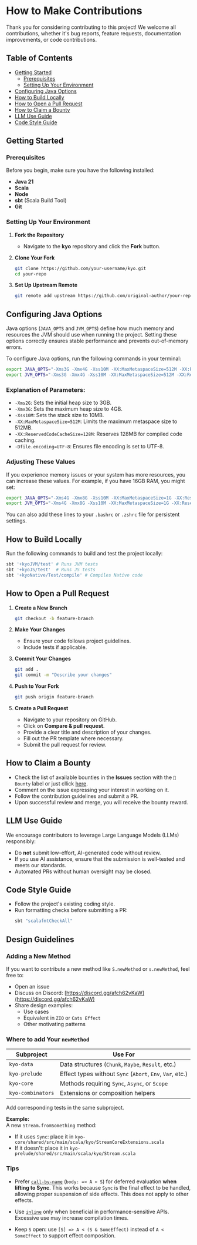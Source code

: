# How to Make Contributions

Thank you for considering contributing to this project! We welcome all contributions, whether it's bug reports, feature requests, documentation improvements, or code contributions.

## Table of Contents

- [Getting Started](#getting-started)
  - [Prerequisites](#prerequisites)
  - [Setting Up Your Environment](#setting-up-your-environment)
- [Configuring Java Options](#configuring-java-options)
- [How to Build Locally](#how-to-build-locally)
- [How to Open a Pull Request](#how-to-open-a-pull-request)
- [How to Claim a Bounty](#how-to-claim-a-bounty)
- [LLM Use Guide](#llm-use-guide)
- [Code Style Guide](#code-style-guide)

## Getting Started

### Prerequisites

Before you begin, make sure you have the following installed:

- **Java 21** 
- **Scala**  
- **Node**  
- **sbt** (Scala Build Tool)  
- **Git**

### Setting Up Your Environment

1. **Fork the Repository**
   - Navigate to the **kyo** repository and click the **Fork** button.

2. **Clone Your Fork**
   ```sh
   git clone https://github.com/your-username/kyo.git
   cd your-repo
   ```

3. **Set Up Upstream Remote**
   ```sh
   git remote add upstream https://github.com/original-author/your-repo.git
   ```

## Configuring Java Options

Java options (`JAVA_OPTS` and `JVM_OPTS`) define how much memory and resources the JVM should use when running the project. Setting these options correctly ensures stable performance and prevents out-of-memory errors.

To configure Java options, run the following commands in your terminal:
```sh
export JAVA_OPTS="-Xms3G -Xmx4G -Xss10M -XX:MaxMetaspaceSize=512M -XX:ReservedCodeCacheSize=128M -Dfile.encoding=UTF-8"
export JVM_OPTS="-Xms3G -Xmx4G -Xss10M -XX:MaxMetaspaceSize=512M -XX:ReservedCodeCacheSize=128M -Dfile.encoding=UTF-8"
```

### Explanation of Parameters:

- `-Xms2G`: Sets the initial heap size to 3GB.
- `-Xmx3G`: Sets the maximum heap size to 4GB.
- `-Xss10M`: Sets the stack size to 10MB.
- `-XX:MaxMetaspaceSize=512M`: Limits the maximum metaspace size to 512MB.
- `-XX:ReservedCodeCacheSize=128M`: Reserves 128MB for compiled code caching.
- `-Dfile.encoding=UTF-8`: Ensures file encoding is set to UTF-8.

### Adjusting These Values

If you experience memory issues or your system has more resources, you can increase these values. For example, if you have 16GB RAM, you might set:
```sh
export JAVA_OPTS="-Xms4G -Xmx8G -Xss10M -XX:MaxMetaspaceSize=1G -XX:ReservedCodeCacheSize=256M -Dfile.encoding=UTF-8"
export JVM_OPTS="-Xms4G -Xmx8G -Xss10M -XX:MaxMetaspaceSize=1G -XX:ReservedCodeCacheSize=256M -Dfile.encoding=UTF-8"
```

You can also add these lines to your `.bashrc` or `.zshrc` file for persistent settings.

## How to Build Locally
Run the following commands to build and test the project locally:
```sh
sbt '+kyoJVM/test' # Runs JVM tests
sbt '+kyoJS/test'  # Runs JS tests
sbt '+kyoNative/Test/compile' # Compiles Native code
```

## How to Open a Pull Request

1. **Create a New Branch**
   ```sh
   git checkout -b feature-branch
   ```

2. **Make Your Changes**
   - Ensure your code follows project guidelines.
   - Include tests if applicable.

3. **Commit Your Changes**
   ```sh
   git add .
   git commit -m "Describe your changes"
   ```

4. **Push to Your Fork**
   ```sh
   git push origin feature-branch
   ```

5. **Create a Pull Request**
   - Navigate to your repository on GitHub.
   - Click on **Compare & pull request**.
   - Provide a clear title and description of your changes.
   - Fill out the PR template where necessary.
   - Submit the pull request for review.

## How to Claim a Bounty
- Check the list of available bounties in the **Issues** section with the `💎 Bounty` label or just cllick [here](https://github.com/getkyo/kyo/issues?q=is%3Aissue%20state%3Aopen%20label%3A%22%F0%9F%92%8E%20Bounty%22).
- Comment on the issue expressing your interest in working on it.
- Follow the contribution guidelines and submit a PR.
- Upon successful review and merge, you will receive the bounty reward.

## LLM Use Guide
We encourage contributors to leverage Large Language Models (LLMs) responsibly:
- Do **not** submit low-effort, AI-generated code without review.
- If you use AI assistance, ensure that the submission is well-tested and meets our standards.
- Automated PRs without human oversight may be closed.

## Code Style Guide
- Follow the project's existing coding style.
- Run formatting checks before submitting a PR:
  ```sh
  sbt "scalafmtCheckAll"
  ```

## Design Guidelines

### Adding a New Method

If you want to contribute a new method like `S.newMethod` or `s.newMethod`, feel free to:

- Open an issue
- Discuss on Discord: [https://discord.gg/afch62vKaW](https://discord.gg/afch62vKaW)
- Share design examples:
    - Use cases
    - Equivalent in `ZIO` or `Cats Effect`
    - Other motivating patterns

### Where to add Your `newMethod`

| Subproject        | Use For                                                   |
| ----------------- | --------------------------------------------------------- |
| `kyo-data`        | Data structures (`Chunk`, `Maybe`, `Result`, etc.)        |
| `kyo-prelude`     | Effect types without `Sync` (`Abort`, `Env`, `Var`, etc.) |
| `kyo-core`        | Methods requiring `Sync`, `Async`, or `Scope`             |
| `kyo-combinators` | Extensions or composition helpers                         |

Add corresponding tests in the same subproject.

**Example:**\
A new `Stream.fromSomething` method:

- If it uses `Sync`: place it in `kyo-core/shared/src/main/scala/kyo/StreamCoreExtensions.scala`
- If it doesn't: place it in `kyo-prelude/shared/src/main/scala/kyo/Stream.scala`

### Tips

- Prefer [`call-by-name`](https://docs.scala-lang.org/tour/by-name-parameters.html) (`body: => A < S`) for deferred evaluation **when lifting to Sync**. This works because `Sync` is the final effect to be handled, allowing proper suspension of side effects. This does not apply to other effects.

- Use [`inline`](https://docs.scala-lang.org/scala3/reference/metaprogramming/inline.html) only when beneficial in performance-sensitive APIs. Excessive use may increase compilation times.

- Keep `S` open: use `[S] => A < (S & SomeEffect)` instead of `A < SomeEffect` to support effect composition.
